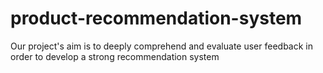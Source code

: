 # product-recommendation-system
Our project's aim is to deeply comprehend and evaluate user feedback in order to develop a strong recommendation system
